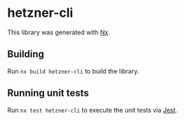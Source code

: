 # hetzner-cli

This library was generated with [Nx](https://nx.dev).

## Building

Run `nx build hetzner-cli` to build the library.

## Running unit tests

Run `nx test hetzner-cli` to execute the unit tests via [Jest](https://jestjs.io).
